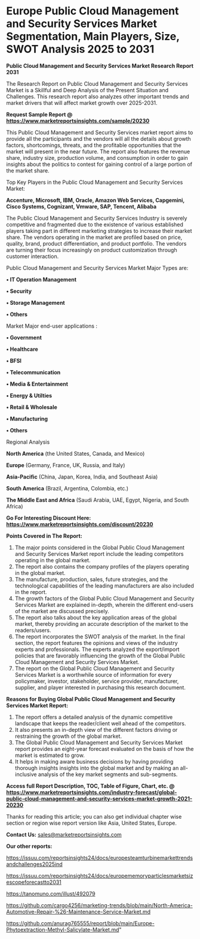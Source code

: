 # Europe Public Cloud Management and Security Services Market Segmentation, Main Players, Size, SWOT Analysis 2025 to 2031

<strong>Public Cloud Management and Security Services Market Research Report 2031</strong>

The Research Report on Public Cloud Management and Security Services Market is a Skillful and Deep Analysis of the Present Situation and Challenges. This research report also analyzes other important trends and market drivers that will affect market growth over 2025-2031.

<strong>Request Sample Report @ <a href=https://www.marketreportsinsights.com/sample/20230>https://www.marketreportsinsights.com/sample/20230</a></strong>

This Public Cloud Management and Security Services market report aims to provide all the participants and the vendors will all the details about growth factors, shortcomings, threats, and the profitable opportunities that the market will present in the near future. The report also features the revenue share, industry size, production volume, and consumption in order to gain insights about the politics to contest for gaining control of a large portion of the market share.

Top Key Players in the Public Cloud Management and Security Services Market:

<strong>Accenture, Microsoft, IBM, Oracle, Amazon Web Services, Capgemini, Cisco Systems, Cognizant, Vmware, SAP, Tencent, Alibaba</strong>

The Public Cloud Management and Security Services Industry is severely competitive and fragmented due to the existence of various established players taking part in different marketing strategies to increase their market share. The vendors operating in the market are profiled based on price, quality, brand, product differentiation, and product portfolio. The vendors are turning their focus increasingly on product customization through customer interaction.

Public Cloud Management and Security Services Market Major Types are:

<strong>• IT Operation Management

• Security

• Storage Management

• Others</strong>

Market Major end-user applications :

<strong>• Government

• Healthcare

• BFSI

• Telecommunication

• Media & Entertainment

• Energy & Utilties

• Retail & Wholesale

• Manufacturing

• Others</strong>

Regional Analysis

</u><strong><b>North America</b></strong> (the United States, Canada, and Mexico)

<strong><b>Europe </b></strong>(Germany, France, UK, Russia, and Italy)

<strong><b>Asia-Pacific</b></strong> (China, Japan, Korea, India, and Southeast Asia)

<strong><b>South America</b></strong> (Brazil, Argentina, Colombia, etc.)

<strong><b>The Middle East and Africa</b></strong> (Saudi Arabia, UAE, Egypt, Nigeria, and South Africa)

<strong>Go For Interesting Discount Here: <a href=https://www.marketreportsinsights.com/discount/20230>https://www.marketreportsinsights.com/discount/20230</a></strong>

<strong>Points Covered in The Report:</strong>
<ol>
  <li>The major points considered in the Global Public Cloud Management and Security Services Market report include the leading competitors operating in the global market.</li>
  <li>The report also contains the company profiles of the players operating in the global market.</li>
  <li>The manufacture, production, sales, future strategies, and the technological capabilities of the leading manufacturers are also included in the report.</li>
  <li>The growth factors of the Global Public Cloud Management and Security Services Market are explained in-depth, wherein the different end-users of the market are discussed precisely.</li>
  <li>The report also talks about the key application areas of the global market, thereby providing an accurate description of the market to the readers/users.</li>
  <li>The report incorporates the SWOT analysis of the market. In the final section, the report features the opinions and views of the industry experts and professionals. The experts analyzed the export/import policies that are favorably influencing the growth of the Global Public Cloud Management and Security Services Market.</li>
  <li>The report on the Global Public Cloud Management and Security Services Market is a worthwhile source of information for every policymaker, investor, stakeholder, service provider, manufacturer, supplier, and player interested in purchasing this research document.</li>
</ol>
<strong>Reasons for Buying Global Public Cloud Management and Security Services Market Report:</strong>

<ol>
  <li>The report offers a detailed analysis of the dynamic competitive landscape that keeps the reader/client well ahead of the competitors.</li>
  <li>It also presents an in-depth view of the different factors driving or restraining the growth of the global market.</li>
  <li>The Global Public Cloud Management and Security Services Market report provides an eight-year forecast evaluated on the basis of how the market is estimated to grow.</li>
  <li>It helps in making aware business decisions by having providing thorough insights insights into the global market and by making an all-inclusive analysis of the key market segments and sub-segments.</li>
</ol>
<strong>Access full Report Description, TOC, Table of Figure, Chart, etc. @ <a href=https://www.marketreportsinsights.com/industry-forecast/global-public-cloud-management-and-security-services-market-growth-2021-20230>https://www.marketreportsinsights.com/industry-forecast/global-public-cloud-management-and-security-services-market-growth-2021-20230</a></strong>


Thanks for reading this article; you can also get individual chapter wise section or region wise report version like Asia, United States, Europe.

<strong>Contact Us:</strong>
sales@marketreportsinsights.com

<strong>Our other reports:</strong>

<a href=https://issuu.com/reportsinsights24/docs/europesteamturbinemarkettrendsandchallenges2025ind>https://issuu.com/reportsinsights24/docs/europesteamturbinemarkettrendsandchallenges2025ind</a>

<a href=https://issuu.com/reportsinsights24/docs/europememoryparticlesmarketsizescopeforecastto2031>https://issuu.com/reportsinsights24/docs/europememoryparticlesmarketsizescopeforecastto2031</a>

<a href=https://tanomuno.com/illust/492079>https://tanomuno.com/illust/492079</a>

<a href=https://github.com/cargo4256/marketing-trends/blob/main/North-America-Automotive-Repair-%26-Maintenance-Service-Market.md>https://github.com/cargo4256/marketing-trends/blob/main/North-America-Automotive-Repair-%26-Maintenance-Service-Market.md</a>

<a href=https://github.com/anurag765555/report/blob/main/Europe-Phytoextraction-Methyl-Salicylate-Market.md>https://github.com/anurag765555/report/blob/main/Europe-Phytoextraction-Methyl-Salicylate-Market.md</a>"
